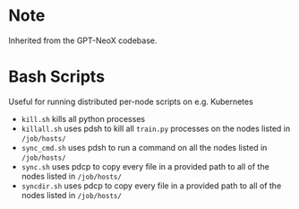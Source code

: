 # Note
Inherited from the GPT-NeoX codebase.

# Bash Scripts
Useful for running distributed per-node scripts on e.g. Kubernetes

* `kill.sh` kills all python processes
* `killall.sh` uses pdsh to kill all `train.py` processes on the nodes listed in `/job/hosts/`
* `sync_cmd.sh` uses pdsh to run a command on all the nodes listed in `/job/hosts/`
* `sync.sh` uses pdcp to copy every file in a provided path to all of the nodes listed in `/job/hosts/`
* `syncdir.sh` uses pdcp to copy every file in a provided path to all of the nodes listed in `/job/hosts/`
